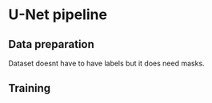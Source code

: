 # U-Net pipeline

## Data preparation
Dataset doesnt have to have labels but it does need masks. 

## Training